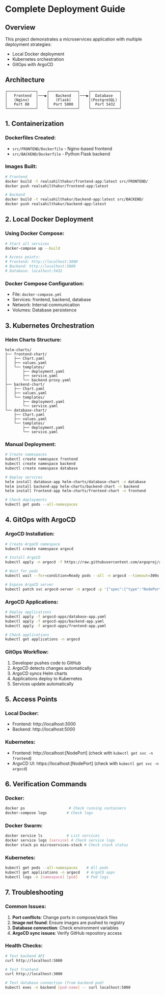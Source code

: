 # Complete Deployment Guide

## Overview

This project demonstrates a microservices application with multiple deployment strategies:

- Local Docker deployment
- Kubernetes orchestration
- GitOps with ArgoCD

## Architecture

```
┌─────────────┐    ┌─────────────┐    ┌─────────────┐
│   Frontend  │───▶│   Backend   │───▶│  Database   │
│   (Nginx)   │    │   (Flask)   │    │(PostgreSQL) │
│   Port 80   │    │  Port 5000  │    │  Port 5432  │
└─────────────┘    └─────────────┘    └─────────────┘
```

## 1. Containerization

### Dockerfiles Created:

- `src/FRONTEND/Dockerfile` - Nginx-based frontend
- `src/BACKEND/Dockerfile` - Python Flask backend

### Images Built:

```bash
# Frontend
docker build -t realsahilthakur/frontend-app:latest src/FRONTEND/
docker push realsahilthakur/frontend-app:latest

# Backend
docker build -t realsahilthakur/backend-app:latest src/BACKEND/
docker push realsahilthakur/backend-app:latest
```

## 2. Local Docker Deployment

### Using Docker Compose:

```bash
# Start all services
docker-compose up --build

# Access points:
# Frontend: http://localhost:3000
# Backend: http://localhost:5000
# Database: localhost:5432
```

### Docker Compose Configuration:

- File: `docker-compose.yml`
- Services: frontend, backend, database
- Network: Internal communication
- Volumes: Database persistence


## 3. Kubernetes Orchestration

### Helm Charts Structure:

```
helm-charts/
├── frontend-chart/
│   ├── Chart.yaml
│   ├── values.yaml
│   └── templates/
│       ├── deployment.yaml
│       ├── service.yaml
│       └── backend-proxy.yaml
├── backend-chart/
│   ├── Chart.yaml
│   ├── values.yaml
│   └── templates/
│       ├── deployment.yaml
│       └── service.yaml
└── database-chart/
    ├── Chart.yaml
    ├── values.yaml
    └── templates/
        ├── deployment.yaml
        └── service.yaml
```

### Manual Deployment:

```bash
# Create namespaces
kubectl create namespace frontend
kubectl create namespace backend
kubectl create namespace database

# Deploy services
helm install database-app helm-charts/database-chart -n database
helm install backend-app helm-charts/backend-chart -n backend
helm install frontend-app helm-charts/frontend-chart -n frontend

# Check deployments
kubectl get pods --all-namespaces
```

## 4. GitOps with ArgoCD

### ArgoCD Installation:

```bash
# Create ArgoCD namespace
kubectl create namespace argocd

# Install ArgoCD
kubectl apply -n argocd -f https://raw.githubusercontent.com/argoproj/argo-cd/stable/manifests/install.yaml

# Wait for pods
kubectl wait --for=condition=Ready pods --all -n argocd --timeout=300s

# Expose ArgoCD server
kubectl patch svc argocd-server -n argocd -p '{"spec":{"type":"NodePort"}}'
```

### ArgoCD Applications:

```bash
# Deploy applications
kubectl apply -f argocd-apps/database-app.yaml
kubectl apply -f argocd-apps/backend-app.yaml
kubectl apply -f argocd-apps/frontend-app.yaml

# Check applications
kubectl get applications -n argocd
```

### GitOps Workflow:

1. Developer pushes code to GitHub
2. ArgoCD detects changes automatically
3. ArgoCD syncs Helm charts
4. Applications deploy to Kubernetes
5. Services update automatically

## 5. Access Points

### Local Docker:

- Frontend: http://localhost:3000
- Backend: http://localhost:5000


### Kubernetes:

- Frontend: http://localhost:[NodePort] (check with `kubectl get svc -n frontend`)
- ArgoCD UI: https://localhost:[NodePort] (check with `kubectl get svc -n argocd`)

## 6. Verification Commands

### Docker:

```bash
docker ps                    # Check running containers
docker-compose logs         # Check logs
```

### Docker Swarm:

```bash
docker service ls           # List services
docker service logs [service] # Check service logs
docker stack ps microservices-stack # Check stack status
```

### Kubernetes:

```bash
kubectl get pods --all-namespaces    # All pods
kubectl get applications -n argocd   # ArgoCD apps
kubectl logs -n [namespace] [pod]    # Pod logs
```

## 7. Troubleshooting

### Common Issues:

1. **Port conflicts**: Change ports in compose/stack files
2. **Image not found**: Ensure images are pushed to registry
3. **Database connection**: Check environment variables
4. **ArgoCD sync issues**: Verify GitHub repository access

### Health Checks:

```bash
# Test backend API
curl http://localhost:5000

# Test frontend
curl http://localhost:3000

# Test database connection (from backend pod)
kubectl exec -n backend [pod-name] -- curl localhost:5000
```